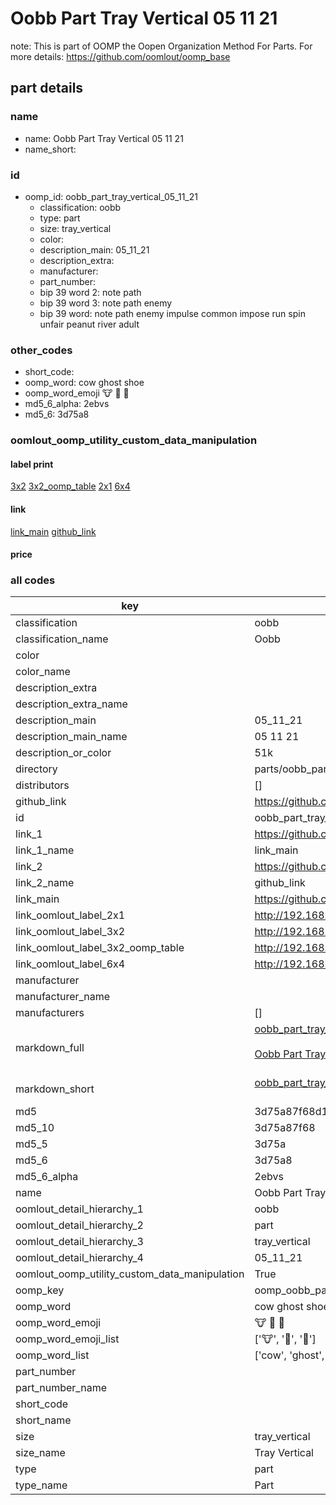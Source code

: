 # Oobb Part Tray Vertical 05 11 21  

note: This is part of OOMP the Oopen Organization Method For Parts. For more details: https://github.com/oomlout/oomp_base

##  part details





### name
* name: Oobb Part Tray Vertical 05 11 21
* name_short: 
### id
* oomp_id: oobb_part_tray_vertical_05_11_21
  * classification: oobb
  * type: part
  * size: tray_vertical
  * color: 
  * description_main: 05_11_21
  * description_extra: 
  * manufacturer: 
  * part_number: 
  * bip 39 word 2: note path
  * bip 39 word 3: note path enemy
  * bip 39 word: note path enemy impulse common impose run spin unfair peanut river adult

### other_codes
* short_code: 
* oomp_word: cow ghost shoe
* oomp_word_emoji :cow: :ghost: :shoe:
* md5_6_alpha: 2ebvs
* md5_6: 3d75a8






### oomlout_oomp_utility_custom_data_manipulation
#### label print
[3x2](http://192.168.1.245:1112/?label=oomp%202ebvs)
[3x2_oomp_table](http://192.168.1.107:1112/?label=oomp%202ebvs)
[2x1](http://192.168.1.242:1112/?label=oomp%202ebvs)
[6x4](http://192.168.1.55:1112/?label=oomp%202ebvs)    

#### link

[link_main](https://github.com/oomlout/oomlout_oomp_current_version_messy/tree/main/parts/oobb_part_tray_vertical_05_11_21) [github_link](https://github.com/oomlout/oomlout_oomp_part_src/tree/main/parts/oobb_part_tray_vertical_05_11_21)                             

#### price







### all codes 
| key | value |  
| --- | --- |  
| classification | oobb |  
| classification_name | Oobb |  
| color |  |  
| color_name |  |  
| description_extra |  |  
| description_extra_name |  |  
| description_main | 05_11_21 |  
| description_main_name | 05 11 21 |  
| description_or_color | 51k |  
| directory | parts/oobb_part_tray_vertical_05_11_21 |  
| distributors | [] |  
| github_link | https://github.com/oomlout/oomlout_oomp_part_src/tree/main/parts/oobb_part_tray_vertical_05_11_21 |  
| id | oobb_part_tray_vertical_05_11_21 |  
| link_1 | https://github.com/oomlout/oomlout_oomp_current_version_messy/tree/main/parts/oobb_part_tray_vertical_05_11_21 |  
| link_1_name | link_main |  
| link_2 | https://github.com/oomlout/oomlout_oomp_part_src/tree/main/parts/oobb_part_tray_vertical_05_11_21 |  
| link_2_name | github_link |  
| link_main | https://github.com/oomlout/oomlout_oomp_current_version_messy/tree/main/parts/oobb_part_tray_vertical_05_11_21 |  
| link_oomlout_label_2x1 | http://192.168.1.242:1112/?label=oomp%202ebvs |  
| link_oomlout_label_3x2 | http://192.168.1.245:1112/?label=oomp%202ebvs |  
| link_oomlout_label_3x2_oomp_table | http://192.168.1.107:1112/?label=oomp%202ebvs |  
| link_oomlout_label_6x4 | http://192.168.1.55:1112/?label=oomp%202ebvs |  
| manufacturer |  |  
| manufacturer_name |  |  
| manufacturers | [] |  
| markdown_full | [oobb_part_tray_vertical_05_11_21](https://github.com/oomlout/oomlout_oomp_current_version_messy/tree/main/parts/oobb_part_tray_vertical_05_11_21)<br>[](https://github.com/oomlout/oomlout_oomp_current_version_messy/tree/main/parts/oobb_part_tray_vertical_05_11_21)<br>[Oobb Part Tray Vertical 05 11 21](https://github.com/oomlout/oomlout_oomp_current_version_messy/tree/main/parts/oobb_part_tray_vertical_05_11_21)<br><br> |  
| markdown_short | [oobb_part_tray_vertical_05_11_21](https://github.com/oomlout/oomlout_oomp_current_version_messy/tree/main/parts/oobb_part_tray_vertical_05_11_21)<br><br> |  
| md5 | 3d75a87f68d1f7a9c797372293e83cb5 |  
| md5_10 | 3d75a87f68 |  
| md5_5 | 3d75a |  
| md5_6 | 3d75a8 |  
| md5_6_alpha | 2ebvs |  
| name | Oobb Part Tray Vertical 05 11 21 |  
| oomlout_detail_hierarchy_1 | oobb |  
| oomlout_detail_hierarchy_2 | part |  
| oomlout_detail_hierarchy_3 | tray_vertical |  
| oomlout_detail_hierarchy_4 | 05_11_21 |  
| oomlout_oomp_utility_custom_data_manipulation | True |  
| oomp_key | oomp_oobb_part_tray_vertical_05_11_21 |  
| oomp_word | cow ghost shoe |  
| oomp_word_emoji | :cow: :ghost: :shoe: |  
| oomp_word_emoji_list | [':cow:', ':ghost:', ':shoe:'] |  
| oomp_word_list | ['cow', 'ghost', 'shoe'] |  
| part_number |  |  
| part_number_name |  |  
| short_code |  |  
| short_name |  |  
| size | tray_vertical |  
| size_name | Tray Vertical |  
| type | part |  
| type_name | Part |  

